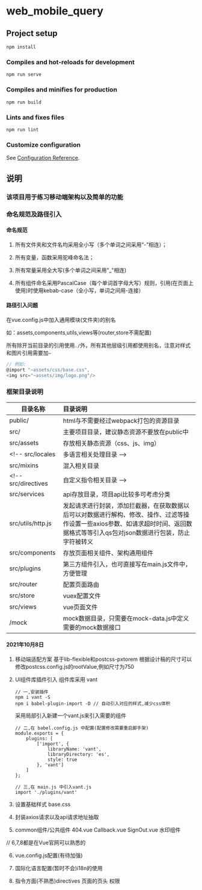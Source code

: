 # web_mobile_query

## Project setup
```
npm install
```

### Compiles and hot-reloads for development
```
npm run serve
```

### Compiles and minifies for production
```
npm run build
```

### Lints and fixes files
```
npm run lint
```

### Customize configuration
See [Configuration Reference](https://cli.vuejs.org/config/).

## 说明

### 该项目用于练习移动端架构以及简单的功能

### 命名规范及路径引入

#### 命名规范

1. 所有文件夹和文件名均采用全小写（多个单词之间采用“-”相连）；

2. 所有变量，函数采用驼峰命名法；

3. 所有常量采用全大写(多个单词之间采用"_"相连)

4. 所有组件命名采用PascalCase（每个单词首字母大写）规则，引用(在页面上使用)时使用kebab-case（全小写，单词之间用-连接）

#### 路径引入问题

在vue.config.js中加入通用模块(文件夹)的别名

如：assets,components,utils,views等(router,store不需配置)

所有除开当前目录的引用使用``./``外，所有其他层级引用都使用别名，注意对样式和图片引用需要加``~``

```js
// 例如:
@import "~assets/css/base.css", 
<img src="~assets/img/logo.png"/>
```

### 框架目录说明

目录名称|目录说明
--|:--
public/| html与不需要经过webpack打包的资源目录
src/| 主要项目目录，建议静态资源不要放在public中
src/assets|存放相关静态资源（css、js、img）
<!-- src/locales|多语言相关处理目录 -->
src/mixins|混入相关目录
<!-- src/directives|自定义指令相关目录 -->
src/services|api存放目录，项目api比较多可考虑分类
src/utils/http.js|发起请求进行封装，添加拦截器，在获取数据以后可以对数据进行解构、修改、操作、过滤等操作设置一些axios参数、如请求超时时间、返回数据格式等等引入qs包对json数据进行包装，防止字符被转义
src/components|存放页面相关组件、架构通用组件
src/plugins|第三方组件引入，也可直接写在main.js文件中，方便管理
src/router|配置页面路由
src/store|vuex配置文件
src/views|vue页面文件
/mock|mock数据目录，只需要在mock-data.js中定义需要的mock数据接口

#### 2021年10月8日
1. 移动端适配方案
    基于lib-flexible和postcss-pxtorem
    根据设计稿的尺寸可以修改postcss.config.js的rootValue,例如尺寸为750

2. UI组件库插件引入
    组件库采用 vant
    ```
    // 一,安装插件
    npm i vant -S
    npm i babel-plugin-import -D // 自动引入对应的样式,减少css体积
    ```
    采用局部引入新建一个vant.js来引入需要的组件
    ```
    // 二,在 babel.config.js 中配置(配置修改需要重启脚手架)
    module.exports = {
        plugins: [
            ['import', {
                libraryName: 'vant',
                libraryDirectory: 'es',
                style: true
            }, 'vant']
        ]
    };
    ```
    ```
    // 三,在 main.js 中引入vant.js
    import './plugins/vant'
    ```

3. 设置基础样式 base.css

4. 封装axios请求以及api请求地址抽取

5. common组件/公共组件
    404.vue
    Callback.vue
    SignOut.vue
    水印组件

// 6,7,8都是在Vue官网可以熟悉的

6. vue.config.js配置(有待加强)

7. 国际化语言配置(暂时不会)i18n的使用

8. 指令方面(不熟悉)directives
    页面的页头
    权限